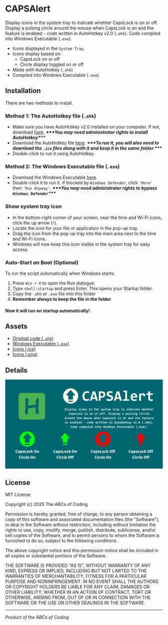 # CAPSAlert

Display icons in the system tray to indicate whether CapsLock is on or off. Display a pulsing circle around the mouse when CapsLock is on and the feature is enabled - code written in AutoHotkey v2.0 (`.ahk`). Code compiled into Windows Executable (`.exe`).

- Icons displayed in the `System Tray`.
- Icons display based on:
  - CapsLock on or off
  - Circle display toggled on or off
- Made with AutoHotkey (`.ahk`)
- Compiled into Windows Executable (`.exe`)

## Installation

There are two methods to install. 

### **Method 1: The AutoHotkey file (`.ahk`)**
- Make sure you have AutoHotkey v2.0 installed on your computer. If not, download [here](https://www.autohotkey.com/v2/). ***\*\*\*You may need administrator rights to install AutoHotkey\*\*\****
- Download the AutoHotkey file [here](CAPSAlert.ahk). ***\*\*\*To run it, you will also need to download the `.ico` files along with it and keep it in the same folder.\*\*\****
- Double-click to run it using AutoHotkey.

### **Method 2: The Windows Executable file (`.exe`)**
- Download the Windows Executable [here](CAPSAlert.exe?raw=true).
- Double-click it to run it. If blocked by `Windows Defender`, click `'More'` then `'Run Anyway'`. ***\*\*\*You may need administrator rights to bypass `Windows Defender`\*\*\****

### **Show system tray icon**
- In the bottom-right corner of your screen, near the time and Wi-Fi icons, click the up arrow (˄).
- Locate the icon for your file or application in the pop-up tray.
- Drag the icon from the pop-up tray into the main area next to the time and Wi-Fi icons.
- Windows will now keep this icon visible in the system tray for easy access.

### **Auto-Start on Boot (Optional)**
To run the script automatically when Windows starts:

1. Press `Win + R` to open the Run dialogue.
2. Type `shell:startup` and press Enter. This opens your Startup folder.
3. Copy the `.ahk` or `.exe` file into this folder
4. **Remember always to keep the file in the folder**

#### **Now it will run on startup automatically!**

## Assets

- [Original code (`.ahk`)](CAPSAlert.ahk?raw=true)
- [Windows Executable (`.exe`)](CAPSAlert.exe?raw=true)
- [Icons (.ico)](../../)
- [Icons (.png)](Icons)

## Details

![Details -  Poster](Posters/CAPSAlert_Poster.png)

## License

MIT License

Copyright (c) 2025 The ABCs of Coding

Permission is hereby granted, free of charge, to any person obtaining a copy
of this software and associated documentation files (the "Software"), to deal
in the Software without restriction, including without limitation the rights
to use, copy, modify, merge, publish, distribute, sublicense, and/or sell
copies of the Software, and to permit persons to whom the Software is
furnished to do so, subject to the following conditions:

The above copyright notice and this permission notice shall be included in all
copies or substantial portions of the Software.

THE SOFTWARE IS PROVIDED "AS IS", WITHOUT WARRANTY OF ANY KIND, EXPRESS OR
IMPLIED, INCLUDING BUT NOT LIMITED TO THE WARRANTIES OF MERCHANTABILITY,
FITNESS FOR A PARTICULAR PURPOSE AND NONINFRINGEMENT. IN NO EVENT SHALL THE
AUTHORS OR COPYRIGHT HOLDERS BE LIABLE FOR ANY CLAIM, DAMAGES OR OTHER
LIABILITY, WHETHER IN AN ACTION OF CONTRACT, TORT OR OTHERWISE, ARISING FROM,
OUT OF OR IN CONNECTION WITH THE SOFTWARE OR THE USE OR OTHER DEALINGS IN THE
SOFTWARE.

---

*Product of the ABCs of Coding*

